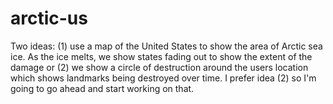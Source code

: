 # arctic-us
Two ideas: (1) use a map of the United States to show the area of Arctic sea ice. As the ice melts, 
we show states fading out to show the extent of the damage or (2) we show a circle of destruction 
around the users location which shows landmarks being destroyed over time. I prefer idea (2) so I'm
going to go ahead and start working on that.
